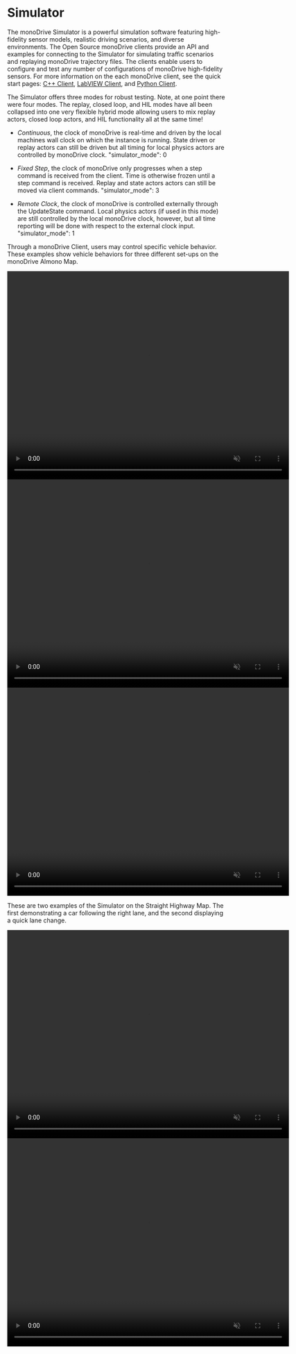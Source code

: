 # Simulator 

The monoDrive Simulator is a powerful simulation software featuring high-fidelity sensor models, realistic driving scenarios, and diverse environments. The Open Source monoDrive clients provide an API and examples for connecting to the Simulator for simulating traffic scenarios and replaying monoDrive trajectory files. The clients enable users to configure and test any number of configurations of monoDrive high-fidelity sensors. For more information on the each monoDrive client, see the quick start pages: [C++ Client](../cpp_client/cpp_quick_start), [LabVIEW Client](../LV_client/quick_start/LabVIEW_client_quick_start), and [Python Client](../python_client/quick_start).

The Simulator offers three modes for robust testing. Note, at one point there were four modes. The replay, closed loop, and HIL modes have all been collapsed into one very flexible hybrid mode allowing users to mix replay actors, closed loop actors, and HIL functionality all at the same time!

- *Continuous*, the clock of monoDrive is real-time and driven by the local machines wall clock on which the instance is running. State driven or replay actors can still be driven but all timing for local physics actors are controlled by monoDrive clock. "simulator_mode": 0

- *Fixed Step*, the clock of monoDrive only progresses when a step command is received from the client. Time is otherwise frozen until a step command is received. Replay and state actors actors can still be moved via client commands. "simulator_mode": 3

- *Remote Clock*, the clock of monoDrive is controlled externally through the UpdateState command. Local physics actors (if used in this mode) are still controlled by the local monoDrive clock, however, but all time reporting will be done with respect to the external clock input. "simulator_mode": 1

Through a monoDrive Client, users may control specific vehicle behavior. These examples show vehicle behaviors for three different set-ups on the monoDrive Almono Map.


<div class="img_container">
  <video width=650px height=480px muted autoplay loop>
    <source src="https://cdn.monodrive.io/readthedocs/highway_exit_trajectory.mp4" type="video/mp4">
  </video>
</div> 

<div class="img_container">
  <video width=650px height=480px muted autoplay loop>
    <source src="https://cdn.monodrive.io/readthedocs/sudden_stop_trajectory.mp4" type="video/mp4">
  </video>
</div> 

<div class="img_container">
  <video width=650px height=480px muted autoplay loop>
    <source src="https://cdn.monodrive.io/readthedocs/traffic_circle.mp4" type="video/mp4">
  </video>
</div> 

These are two examples of the Simulator on the Straight Highway Map. The first demonstrating a car following the right lane, and the second displaying a quick lane change.

<div class="img_container">
  <video width=650px height=480px muted autoplay loop>
    <source src="https://cdn.monodrive.io/readthedocs/straight_highway.mp4" type="video/mp4">
  </video>
</div> 

<div class="img_container">
  <video width=650px height=480px muted autoplay loop>
    <source src="https://cdn.monodrive.io/readthedocs/highway_lane_change.mp4" type="video/mp4">
  </video>
</div> 